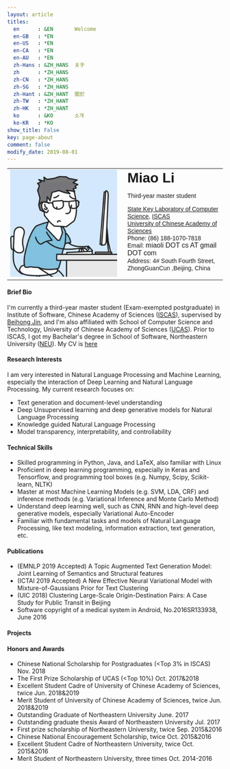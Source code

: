 ```yaml
---
layout: article
titles:
  en      : &EN       Welcome
  en-GB   : *EN
  en-US   : *EN
  en-CA   : *EN
  en-AU   : *EN
  zh-Hans : &ZH_HANS  关于
  zh      : *ZH_HANS
  zh-CN   : *ZH_HANS
  zh-SG   : *ZH_HANS
  zh-Hant : &ZH_HANT  關於
  zh-TW   : *ZH_HANT
  zh-HK   : *ZH_HANT
  ko      : &KO       소개
  ko-KR   : *KO
show_title: False
key: page-about
comment: false
modify_date: 2019-08-01
---
```


<table>
<tr>
<td width="260">
    <div style="float:center">
      <img src="files/avatar.jpg" width="250">
    </div>
</td>
<td>
    <font face="Arial"> <b><font size="6.5">Miao Li</font></b></font>
    <p>
        <font face="Arial">
        <p> Third-year master student </p>
        <a href="http://lcs.ios.ac.cn/en/wiki/Main_Page">State Key Laboratory of Computer Science</a>, <a href="http://english.is.cas.cn/">ISCAS</a><br>
		<a href="http://english.ucas.ac.cn/">University of Chinese Academy of Sciences</a><br>
        Phone: (86) 188-1070-7818 <br>
        Email: <font size="3">miaoli DOT cs AT gmail DOT com</font><br>
        Address: 4# South Fourth Street, ZhongGuanCun ,Beijing, China 
        </font>
   </p>
</td>
</tr>
</table>

#### Brief Bio

I'm currently a third-year master student (Exam-exempted postgraduate) in Institute of Software, Chinese Academy of Sciences ([ISCAS](http://english.is.cas.cn/)), supervised by [Beihong Jin](http://work.iscas.ac.cn/index.php/Jinbeihong/index/index), and I'm also affiliated with School of Computer Science and Technology, University of Chinese Academy of Sciences ([UCAS](https://english.ucas.ac.cn/)). Prior to ISCAS, I got my Bachelar's degree in School of Software, Northeastern University ([NEU](http://english.neu.edu.cn/)). My CV is [here](https://oaimli.github.io/files/miaoli-cv.pdf)

#### Research Interests

I am very interested in Natural Language Processing and Machine Learning, especially the interaction of Deep Learning and Natural Language Processing. My current research focuses on:

- Text generation and document-level understanding
- Deep Unsupervised learning and deep generative models for Natural Language Processing
- Knowledge guided Natural Language Processing
- Model transparency, interpretability, and controllability

#### Technical Skills

- Skilled programming in Python, Java, and LaTeX, also familiar with Linux 
- Proficient in deep learning programming, especially in Keras and Tensorflow, and programming tool boxes (e.g. Numpy, Scipy, Scikit-learn, NLTK)
- Master at most Machine Learning Models (e.g. SVM, LDA, CRF) and inference methods (e.g. Variational Inference and Monte Carlo Method)
- Understand deep learning well, such as CNN, RNN and high-level deep generative models, especially Variational Auto-Encoder
- Familiar with fundamental tasks and models of Natural Language Processing, like text modeling, information extraction, text generation, etc.

#### Publications

- (EMNLP 2019 Accepted) A Topic Augmented Text Generation Model: Joint Learning of Semantics and Structural features 
- (ICTAI 2019 Accepted) A New Effective Neural Variational Model with Mixture-of-Gaussians Prior for Text Clustering
- (UIC 2018) Clustering Large-Scale Origin-Destination Pairs: A Case Study for Public Transit in Beijing
- Software copyright of a medical system in Android, No.2016SR133938, June 2016

#### Projects

#### Honors and Awards

- Chinese National Scholarship for Postgraduates (<Top 3% in ISCAS)	Nov. 2018
- The First Prize Scholarship of UCAS (<Top 10%)	Oct. 2017&2018
- Excellent Student Cadre of University of Chinese Academy of Sciences, twice	Jun. 2018&2019
- Merit Student of University of Chinese Academy of Sciences, twice	Jun. 2018&2019
- Outstanding Graduate of Northeastern University	June. 2017
- Outstanding graduate thesis Award of Northeastern University	Jul. 2017
- First prize scholarship of Northeastern University, twice	Sep. 2015&2016
- Chinese National Encouragement Scholarship, twice	Oct. 2015&2016
- Excellent Student Cadre of Northeastern University, twice	Oct. 2015&2016
- Merit Student of Northeastern University, three times	Oct. 2014-2016

